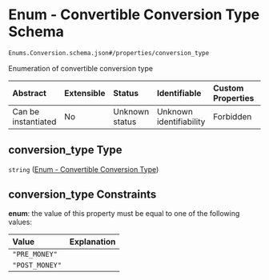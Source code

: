 # Enum - Convertible Conversion Type Schema

```txt
Enums.Conversion.schema.json#/properties/conversion_type
```

Enumeration of convertible conversion type

| Abstract            | Extensible | Status         | Identifiable            | Custom Properties | Additional Properties | Access Restrictions | Defined In                                                                            |
| :------------------ | :--------- | :------------- | :---------------------- | :---------------- | :-------------------- | :------------------ | :------------------------------------------------------------------------------------ |
| Can be instantiated | No         | Unknown status | Unknown identifiability | Forbidden         | Allowed               | none                | [Convertible.schema.json*](../objects/Convertible.schema.json "open original schema") |

## conversion_type Type

`string` ([Enum - Convertible Conversion Type](convertible-1-properties-enum---convertible-conversion-type.md))

## conversion_type Constraints

**enum**: the value of this property must be equal to one of the following values:

| Value          | Explanation |
| :------------- | :---------- |
| `"PRE_MONEY"`  |             |
| `"POST_MONEY"` |             |
